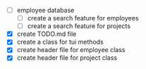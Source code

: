 - [ ] employee database
  - [ ] create a search feature for employees
  - [ ] create a search feature for projects
- [x] create TODO.md file
- [x] create a class for tui methods
- [x] create header file for employee class
- [x] create header file for project class